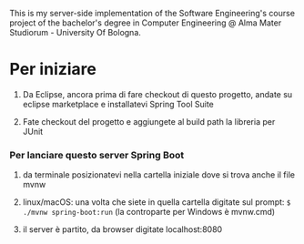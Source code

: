 This is my server-side implementation of the Software Engineering's course project of the bachelor's degree in Computer Engineering @ Alma Mater Studiorum - University Of Bologna.

# Per iniziare

1. Da Eclipse, ancora prima di fare checkout di questo progetto, andate su eclipse marketplace
e installatevi Spring Tool Suite

2. Fate checkout del progetto e aggiungete  al build path la libreria per JUnit

### Per lanciare questo server Spring Boot
1. da terminale posizionatevi nella cartella iniziale dove si trova anche il file mvnw

2. linux/macOS: una volta che siete in quella cartella digitate sul prompt: `$ ./mvnw spring-boot:run` (la controparte per Windows è mvnw.cmd)

3. il server è partito, da browser digitate localhost:8080
